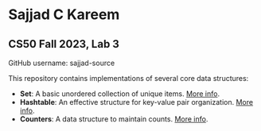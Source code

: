 # Sajjad C Kareem
## CS50 Fall 2023, Lab 3

GitHub username: sajjad-source

This repository contains implementations of several core data structures:

- **Set**: A basic unordered collection of unique items. [More info](./set/README.md).
- **Hashtable**: An effective structure for key-value pair organization. [More info](./hashtable/README.md).
- **Counters**: A data structure to maintain counts. [More info](./counters/README.md).